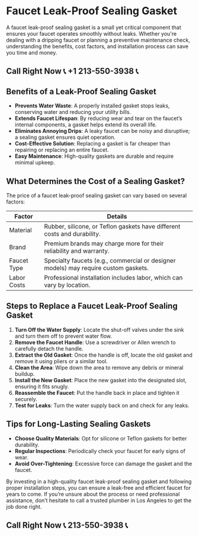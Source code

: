 # Faucet Leak-Proof Sealing Gasket  

A faucet leak-proof sealing gasket is a small yet critical component that ensures your faucet operates smoothly without leaks. Whether you're dealing with a dripping faucet or planning a preventive maintenance check, understanding the benefits, cost factors, and installation process can save you time and money.  

## Call Right Now 📞 +1 213-550-3938 📞

## Benefits of a Leak-Proof Sealing Gasket  

- **Prevents Water Waste**: A properly installed gasket stops leaks, conserving water and reducing your utility bills.  
- **Extends Faucet Lifespan**: By reducing wear and tear on the faucet’s internal components, a gasket helps extend its overall life.  
- **Eliminates Annoying Drips**: A leaky faucet can be noisy and disruptive; a sealing gasket ensures quiet operation.  
- **Cost-Effective Solution**: Replacing a gasket is far cheaper than repairing or replacing an entire faucet.  
- **Easy Maintenance**: High-quality gaskets are durable and require minimal upkeep.  

## What Determines the Cost of a Sealing Gasket?  

The price of a faucet leak-proof sealing gasket can vary based on several factors:  

| **Factor**               | **Details**                                                                 |  
|---------------------------|-----------------------------------------------------------------------------|  
| Material                  | Rubber, silicone, or Teflon gaskets have different costs and durability.    |  
| Brand                     | Premium brands may charge more for their reliability and warranty.         |  
| Faucet Type               | Specialty faucets (e.g., commercial or designer models) may require custom gaskets. |  
| Labor Costs               | Professional installation includes labor, which can vary by location.    |  

## Steps to Replace a Faucet Leak-Proof Sealing Gasket  

1. **Turn Off the Water Supply**: Locate the shut-off valves under the sink and turn them off to prevent water flow.  
2. **Remove the Faucet Handle**: Use a screwdriver or Allen wrench to carefully detach the handle.  
3. **Extract the Old Gasket**: Once the handle is off, locate the old gasket and remove it using pliers or a similar tool.  
4. **Clean the Area**: Wipe down the area to remove any debris or mineral buildup.  
5. **Install the New Gasket**: Place the new gasket into the designated slot, ensuring it fits snugly.  
6. **Reassemble the Faucet**: Put the handle back in place and tighten it securely.  
7. **Test for Leaks**: Turn the water supply back on and check for any leaks.  

## Tips for Long-Lasting Sealing Gaskets  

- **Choose Quality Materials**: Opt for silicone or Teflon gaskets for better durability.  
- **Regular Inspections**: Periodically check your faucet for early signs of wear.  
- **Avoid Over-Tightening**: Excessive force can damage the gasket and the faucet.  

By investing in a high-quality faucet leak-proof sealing gasket and following proper installation steps, you can ensure a leak-free and efficient faucet for years to come. If you’re unsure about the process or need professional assistance, don’t hesitate to call a trusted plumber in Los Angeles to get the job done right.
## Call Right Now 📞 213-550-3938 📞